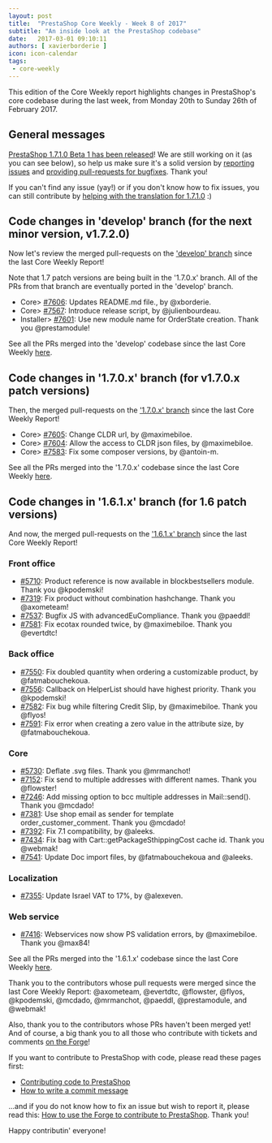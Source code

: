 ```yaml
---
layout: post
title:  "PrestaShop Core Weekly - Week 8 of 2017"
subtitle: "An inside look at the PrestaShop codebase"
date:   2017-03-01 09:10:11
authors: [ xavierborderie ]
icon: icon-calendar
tags:
 - core-weekly
---
```


This edition of the Core Weekly report highlights changes in PrestaShop's core codebase during the last week, from Monday 20th to Sunday 26th of February 2017.


## General messages

[PrestaShop 1.7.1.0 Beta 1 has been released](http://build.prestashop.com/news/prestashop-1-7-1-0-beta-1/)! We are still working on it (as you can see below), so help us make sure it's a solid version by [reporting issues](http://forge.prestashop.com/secure/CreateIssue%21default.jspa?selectedProjectId=11322&issuetype=1) and [providing pull-requests for bugfixes](https://github.com/PrestaShop/PrestaShop/tree/1.7.1.x). Thank you!

If you can't find any issue (yay!) or if you don't know how to fix issues, you can still contribute by [helping with the translation for 1.7.1.0](http://build.prestashop.com/news/171-Translations-update/) :)


## Code changes in 'develop' branch (for the next minor version, v1.7.2.0)

Now let's review the merged pull-requests on the ['develop' branch](https://github.com/PrestaShop/PrestaShop/tree/develop) since the last Core Weekly Report!

Note that 1.7 patch versions are being built in the '1.7.0.x' branch. All of the PRs from that branch are eventually ported in the 'develop' branch.

* Core> [#7606](https://github.com/PrestaShop/PrestaShop/pull/7606): Updates README.md file., by @xborderie.
* Core> [#7567](https://github.com/PrestaShop/PrestaShop/pull/7567): Introduce release script, by @julienbourdeau.
* Installer> [#7601](https://github.com/PrestaShop/PrestaShop/pull/7601): Use new module name for OrderState creation. Thank you @prestamodule!

See all the PRs merged into the 'develop' codebase since the last Core Weekly [here](https://github.com/PrestaShop/PrestaShop/pulls?utf8=%E2%9C%93&q=is%3Apr%20merged%3A2017-02-20..2017-002-26%20is%3Aclosed%20base%3Adevelop).


## Code changes in '1.7.0.x' branch (for v1.7.0.x patch versions) 

Then, the merged pull-requests on the ['1.7.0.x' branch](https://github.com/PrestaShop/PrestaShop/tree/1.7.0.x) since the last Core Weekly Report!

* Core> [#7605](https://github.com/PrestaShop/PrestaShop/pull/7605): Change CLDR url, by @maximebiloe.
* Core> [#7604](https://github.com/PrestaShop/PrestaShop/pull/7604): Allow the access to CLDR json files, by @maximebiloe.
* Core> [#7583](https://github.com/PrestaShop/PrestaShop/pull/7583): Fix some composer versions, by @antoin-m.

See all the PRs merged into the '1.7.0.x' codebase since the last Core Weekly [here](https://github.com/PrestaShop/PrestaShop/pulls?utf8=%E2%9C%93&q=is%3Apr%20merged%3A2017-02-20..2017-002-26%20is%3Aclosed%20base%3A1.7.0.x).


## Code changes in '1.6.1.x' branch (for 1.6 patch versions) 

And now, the merged pull-requests on the ['1.6.1.x' branch](https://github.com/PrestaShop/PrestaShop/tree/develop) since the last Core Weekly Report!


### Front office

* [#5710](https://github.com/PrestaShop/PrestaShop/pull/5710): Product reference is now available in blockbestsellers module. Thank you @kpodemski!
* [#7319](https://github.com/PrestaShop/PrestaShop/pull/7319): Fix product without combination hashchange. Thank you @axometeam!
* [#7537](https://github.com/PrestaShop/PrestaShop/pull/7537): Bugfix JS with advancedEuCompliance. Thank you @paeddl!
* [#7581](https://github.com/PrestaShop/PrestaShop/pull/7581): Fix ecotax rounded twice, by @maximebiloe. Thank you @evertdtc!


### Back office

* [#7550](https://github.com/PrestaShop/PrestaShop/pull/7550): Fix doubled quantity when ordering a customizable product, by @fatmabouchekoua.
* [#7556](https://github.com/PrestaShop/PrestaShop/pull/7556): Callback on HelperList should have highest priority. Thank you @kpodemski!
* [#7582](https://github.com/PrestaShop/PrestaShop/pull/7582): Fix bug while filtering Credit Slip, by @maximebiloe. Thank you @flyos!
* [#7591](https://github.com/PrestaShop/PrestaShop/pull/7591): Fix error when creating a zero value in the attribute size, by @fatmabouchekoua.


### Core

* [#5730](https://github.com/PrestaShop/PrestaShop/pull/5730): Deflate .svg files. Thank you @mrmanchot!
* [#7152](https://github.com/PrestaShop/PrestaShop/pull/7152): Fix send to multiple addresses with different names. Thank you @flowster!
* [#7246](https://github.com/PrestaShop/PrestaShop/pull/7246): Add missing option to bcc multiple addresses in Mail::send(). Thank you @mcdado!
* [#7381](https://github.com/PrestaShop/PrestaShop/pull/7381): Use shop email as sender for template order_customer_comment. Thank you @mcdado!
* [#7392](https://github.com/PrestaShop/PrestaShop/pull/7392): Fix 7.1 compatibility, by @aleeks.
* [#7434](https://github.com/PrestaShop/PrestaShop/pull/7434): Fix bag with Cart::getPackageSthippingCost cache id. Thank you @webmak!
* [#7541](https://github.com/PrestaShop/PrestaShop/pull/7541): Update Doc import files, by @fatmabouchekoua and @aleeks.


### Localization

* [#7355](https://github.com/PrestaShop/PrestaShop/pull/7355): Update Israel VAT to 17%, by @alexeven.


### Web service

* [#7416](https://github.com/PrestaShop/PrestaShop/pull/7416): Webservices now show PS validation errors, by @maximebiloe. Thank you @max84!


See all the PRs merged into the '1.6.1.x' codebase since the last Core Weekly [here](https://github.com/PrestaShop/PrestaShop/pulls?utf8=%E2%9C%93&q=is%3Apr%20merged%3A2017-02-20..2017-002-26%20is%3Aclosed%20base%3A1.6.1.x).

Thank you to the contributors whose pull requests were merged since the last Core Weekly Report: @axometeam, @evertdtc, @flowster, @flyos, @kpodemski, @mcdado, @mrmanchot, @paeddl, @prestamodule, and @webmak!

Also, thank you to the contributors whose PRs haven't been merged yet! And of course, a big thank you to all those who contribute with tickets and comments [on the Forge](http://forge.prestashop.com/)!

If you want to contribute to PrestaShop with code, please read these pages first:

 * [Contributing code to PrestaShop](http://doc.prestashop.com/display/PS16/Contributing+code+to+PrestaShop)
 * [How to write a commit message](http://doc.prestashop.com/display/PS16/How+to+write+a+commit+message)

...and if you do not know how to fix an issue but wish to report it, please read this: [How to use the Forge to contribute to PrestaShop](http://doc.prestashop.com/display/PS16/How+to+use+the+Forge+to+contribute+to+PrestaShop). Thank you!

Happy contributin' everyone!
